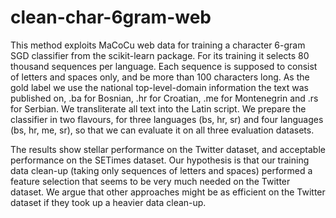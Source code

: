 # clean-char-6gram-web

This method exploits MaCoCu web data for training a character 6-gram SGD classifier from the scikit-learn package. For its training it selects 80 thousand sequences per language. Each sequence is supposed to consist of letters and spaces only, and be more than 100 characters long. As the gold label we use the national top-level-domain information the text was published on, .ba for Bosnian, .hr for Croatian, .me for Montenegrin and .rs for Serbian. We transliterate all text into the Latin script. We prepare the classifier in two flavours, for three languages (bs, hr, sr) and four languages (bs, hr, me, sr), so that we can evaluate it on all three evaluation datasets. 

The results show stellar performance on the Twitter dataset, and acceptable performance on the SETimes dataset. Our hypothesis is that our training data clean-up (taking only sequences of letters and spaces) performed a feature selection that seems to be very much needed on the Twitter dataset. We argue that other approaches might be as efficient on the Twitter dataset if they took up a heavier data clean-up. 